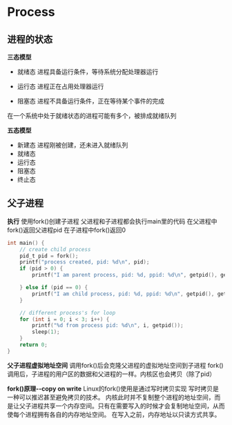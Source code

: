 # Process

## 进程的状态
**三态模型**
- 就绪态
  进程具备运行条件，等待系统分配处理器运行

- 运行态
  进程正在占用处理器运行

- 阻塞态
  进程不具备运行条件，正在等待某个事件的完成

在一个系统中处于就绪状态的进程可能有多个，被排成就绪队列

**五态模型**
- 新建态
  进程刚被创建，还未进入就绪队列
- 就绪态
- 运行态
- 阻塞态
- 终止态


## 父子进程
**执行**
使用fork()创建子进程
父进程和子进程都会执行main里的代码
在父进程中fork()返回父进程pid
在子进程中fork()返回0
```c
int main() {
    // create child process
    pid_t pid = fork();
    printf("process created, pid: %d\n", pid);
    if (pid > 0) {
        printf("I am parent process, pid: %d, ppid: %d\n", getpid(), getppid());

    } else if (pid == 0) {
        printf("I am child process, pid: %d, ppid: %d\n", getpid(), getppid());
    }

    // different process's for loop
    for (int i = 0; i < 3; i++) {
        printf("%d from process pid: %d\n", i, getpid());
        sleep(1);
    }
    return 0;
}
```

**父子进程虚拟地址空间**
调用fork()后会克隆父进程的虚拟地址空间到子进程
fork()调用后，子进程的用户区的数据和父进程的一样。内核区也会拷贝（除了pid）

**fork()原理--copy on write**
Linux的fork()使用是通过写时拷贝实现
写时拷贝是一种可以推迟甚至避免拷贝的技术。
内核此时并不复制整个进程的地址空间，而是让父子进程共享一个内存空间。只有在需要写入的时候才会复制地址空间，从而使每个进程拥有各自的内存地址空间。
在写入之前，内存地址以只读方式共享。